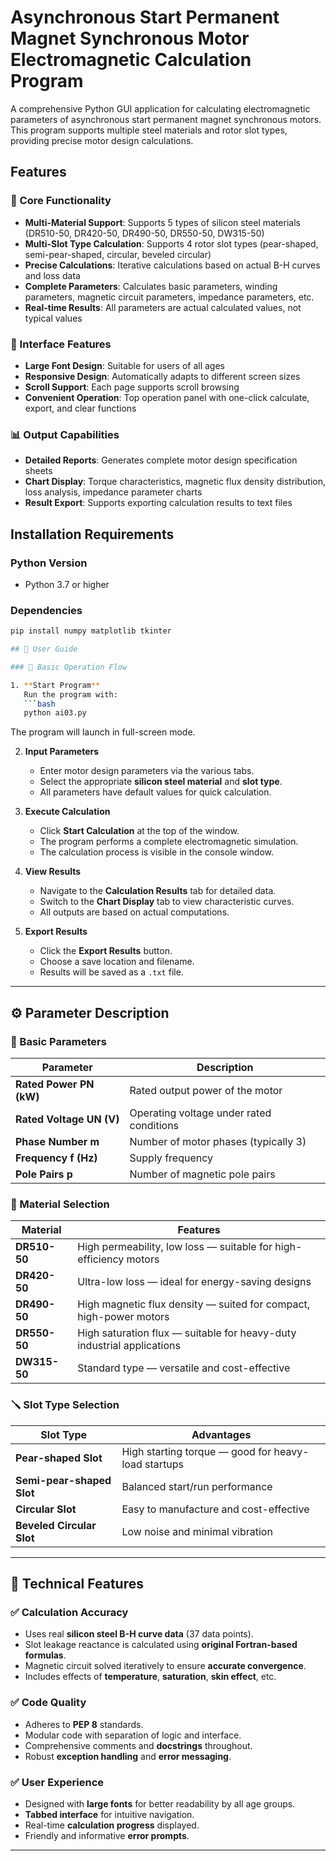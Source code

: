# Asynchronous Start Permanent Magnet Synchronous Motor Electromagnetic Calculation Program

A comprehensive Python GUI application for calculating electromagnetic parameters of asynchronous start permanent magnet synchronous motors. This program supports multiple steel materials and rotor slot types, providing precise motor design calculations.

## Features

### 🔧 Core Functionality
- **Multi-Material Support**: Supports 5 types of silicon steel materials (DR510-50, DR420-50, DR490-50, DR550-50, DW315-50)
- **Multi-Slot Type Calculation**: Supports 4 rotor slot types (pear-shaped, semi-pear-shaped, circular, beveled circular)
- **Precise Calculations**: Iterative calculations based on actual B-H curves and loss data
- **Complete Parameters**: Calculates basic parameters, winding parameters, magnetic circuit parameters, impedance parameters, etc.
- **Real-time Results**: All parameters are actual calculated values, not typical values

### 🎨 Interface Features
- **Large Font Design**: Suitable for users of all ages
- **Responsive Design**: Automatically adapts to different screen sizes
- **Scroll Support**: Each page supports scroll browsing
- **Convenient Operation**: Top operation panel with one-click calculate, export, and clear functions

### 📊 Output Capabilities
- **Detailed Reports**: Generates complete motor design specification sheets
- **Chart Display**: Torque characteristics, magnetic flux density distribution, loss analysis, impedance parameter charts
- **Result Export**: Supports exporting calculation results to text files

## Installation Requirements

### Python Version
- Python 3.7 or higher

### Dependencies
```bash
pip install numpy matplotlib tkinter

## 🧭 User Guide

### 🔄 Basic Operation Flow

1. **Start Program**  
   Run the program with:
   ```bash
   python ai03.py
   ```
   The program will launch in full-screen mode.

2. **Input Parameters**  
   - Enter motor design parameters via the various tabs.  
   - Select the appropriate **silicon steel material** and **slot type**.  
   - All parameters have default values for quick calculation.

3. **Execute Calculation**  
   - Click **Start Calculation** at the top of the window.  
   - The program performs a complete electromagnetic simulation.  
   - The calculation process is visible in the console window.

4. **View Results**  
   - Navigate to the **Calculation Results** tab for detailed data.  
   - Switch to the **Chart Display** tab to view characteristic curves.  
   - All outputs are based on actual computations.

5. **Export Results**  
   - Click the **Export Results** button.  
   - Choose a save location and filename.  
   - Results will be saved as a `.txt` file.

---

## ⚙️ Parameter Description

### 📌 Basic Parameters

| Parameter             | Description                                      |
|-----------------------|--------------------------------------------------|
| **Rated Power PN (kW)** | Rated output power of the motor                  |
| **Rated Voltage UN (V)** | Operating voltage under rated conditions         |
| **Phase Number m**     | Number of motor phases (typically 3)             |
| **Frequency f (Hz)**   | Supply frequency                                 |
| **Pole Pairs p**       | Number of magnetic pole pairs                    |

### 🧲 Material Selection

| Material     | Features                                                                 |
|--------------|--------------------------------------------------------------------------|
| **DR510-50** | High permeability, low loss — suitable for high-efficiency motors        |
| **DR420-50** | Ultra-low loss — ideal for energy-saving designs                         |
| **DR490-50** | High magnetic flux density — suited for compact, high-power motors       |
| **DR550-50** | High saturation flux — suitable for heavy-duty industrial applications   |
| **DW315-50** | Standard type — versatile and cost-effective                             |

### 🪛 Slot Type Selection

| Slot Type              | Advantages                                                |
|------------------------|-----------------------------------------------------------|
| **Pear-shaped Slot**      | High starting torque — good for heavy-load startups       |
| **Semi-pear-shaped Slot** | Balanced start/run performance                           |
| **Circular Slot**         | Easy to manufacture and cost-effective                   |
| **Beveled Circular Slot** | Low noise and minimal vibration                          |

---

## 🧪 Technical Features

### ✅ Calculation Accuracy

- Uses real **silicon steel B-H curve data** (37 data points).
- Slot leakage reactance is calculated using **original Fortran-based formulas**.
- Magnetic circuit solved iteratively to ensure **accurate convergence**.
- Includes effects of **temperature**, **saturation**, **skin effect**, etc.

### ✅ Code Quality

- Adheres to **PEP 8** standards.
- Modular code with separation of logic and interface.
- Comprehensive comments and **docstrings** throughout.
- Robust **exception handling** and **error messaging**.

### ✅ User Experience

- Designed with **large fonts** for better readability by all age groups.
- **Tabbed interface** for intuitive navigation.
- Real-time **calculation progress** displayed.
- Friendly and informative **error prompts**.

---
